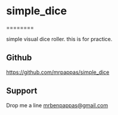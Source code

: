 # simple_dice
========

simple visual dice roller.
this is for practice.


Github
-------

https://github.com/mrpappas/simple_dice

Support
-------

Drop me a line mrbenpappas@gmail.com

